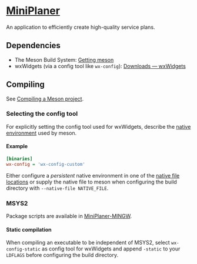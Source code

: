 # [MiniPlaner](https://yannikschaelte.github.io/MiniPlaner/)

An application to efficiently create high-quality service plans.

## Dependencies

* The Meson Build System: [Getting meson](https://mesonbuild.com/Getting-meson.html)
* wxWidgets (via a config tool like `wx-config`): [Downloads — wxWidgets](https://www.wxwidgets.org/downloads/)

## Compiling

See [Compiling a Meson project](https://mesonbuild.com/Quick-guide.html#compiling-a-meson-project).

### Selecting the config tool

For explicitly setting the config tool used for wxWidgets, describe the [native environment](https://mesonbuild.com/Native-environments.html) used by meson. 

#### Example

```ini
[binaries]
wx-config = 'wx-config-custom'
```

Either configure a _persistent_ native environment in one of the [native file locations](https://mesonbuild.com/Native-environments.html#native-file-locations) or supply the native file to meson when configuring the build directory with `--native-file NATIVE_FILE`.

### MSYS2

Package scripts are available in [MiniPlaner-MINGW](https://github.com/mwkroening/MiniPlaner-MINGW).

#### Static compilation

When compiling an executable to be independent of MSYS2, select `wx-config-static` as config tool for wxWidgets and append `-static` to your `LDFLAGS` before configuring the build directory.

